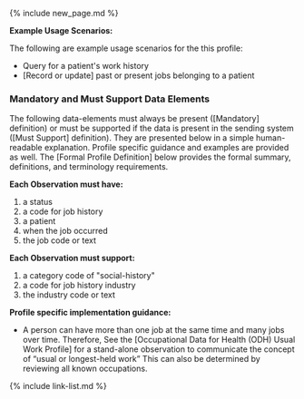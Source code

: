 {% include new_page.md %}

**Example Usage Scenarios:**

The following are example usage scenarios for the this profile:

- Query for a patient's work history
- [Record or update] past or present jobs belonging to a patient

### Mandatory and Must Support Data Elements

The following data-elements must always be present ([Mandatory] definition) or must be supported if the data is present in the sending system ([Must Support] definition). They are presented below in a simple human-readable explanation.  Profile specific guidance and examples are provided as well.  The [Formal Profile Definition] below provides the  formal summary, definitions, and  terminology requirements.

**Each Observation must have:**

1.  a status
2.  a code for job history
3.  a patient
4.  when the job occurred
5.  the job code or text 

**Each Observation must support:**

1. a category code of "social-history"
2. a code for job history industry
3. the industry code or text 

**Profile specific implementation guidance:**

- A person can have more than one job at the same time and many jobs over time. Therefore,  See the [Occupational Data for Health (ODH) Usual Work Profile] for a stand-alone observation to communicate the concept of “usual or longest-held work” This can also be determined by reviewing all known occupations.

{% include link-list.md %}
